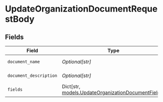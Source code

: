 # UpdateOrganizationDocumentRequestBody


## Fields

| Field                                                                                               | Type                                                                                                | Required                                                                                            | Description                                                                                         |
| --------------------------------------------------------------------------------------------------- | --------------------------------------------------------------------------------------------------- | --------------------------------------------------------------------------------------------------- | --------------------------------------------------------------------------------------------------- |
| `document_name`                                                                                     | *Optional[str]*                                                                                     | :heavy_minus_sign:                                                                                  | Document Name                                                                                       |
| `document_description`                                                                              | *Optional[str]*                                                                                     | :heavy_minus_sign:                                                                                  | Document Description                                                                                |
| `fields`                                                                                            | Dict[str, [models.UpdateOrganizationDocumentFields](../models/updateorganizationdocumentfields.md)] | :heavy_minus_sign:                                                                                  | Fields                                                                                              |